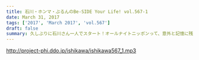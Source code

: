```yaml
---
title: 石川・ホンマ・ぶるんのBe-SIDE Your Life! vol.567-1
date: March 31, 2017
tags: ['2017', 'March 2017', 'vol.567']
draft: false
summary: 久しぶりに石川さん一人でスタート！オールナイトニッポンって、意外と記憶に残らない？SAITO
---
```


http://project-phi.ddo.jp/ishikawa/ishikawa567_1.mp3